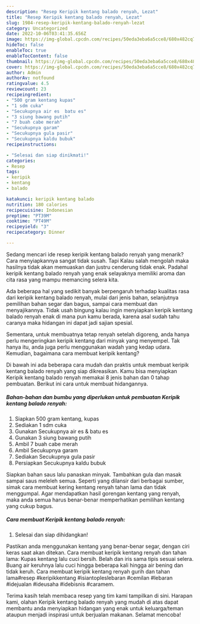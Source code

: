 ```yaml
---
description: "Resep Keripik kentang balado renyah, Lezat"
title: "Resep Keripik kentang balado renyah, Lezat"
slug: 1984-resep-keripik-kentang-balado-renyah-lezat
category: Uncategorized
date: 2022-10-06T03:41:35.656Z
image: https://img-global.cpcdn.com/recipes/50eda3eba6a5cce8/680x482cq70/keripik-kentang-balado-renyah-foto-resep-utama.jpg
hideToc: false
enableToc: true
enableTocContent: false
thumbnail: https://img-global.cpcdn.com/recipes/50eda3eba6a5cce8/680x482cq70/keripik-kentang-balado-renyah-foto-resep-utama.jpg
cover: https://img-global.cpcdn.com/recipes/50eda3eba6a5cce8/680x482cq70/keripik-kentang-balado-renyah-foto-resep-utama.jpg
author: Admin
authorAv: notfound
ratingvalue: 4.5
reviewcount: 23
recipeingredient:
- "500 gram kentang kupas"
- "1 sdm cuka"
- "Secukupnya air es  batu es"
- "3 siung bawang putih"
- "7 buah cabe merah"
- "Secukupnya garam"
- "Secukupnya gula pasir"
- "Secukupnya kaldu bubuk"
recipeinstructions:

- "Selesai dan siap dinikmati!"
categories:
- Resep
tags:
- keripik
- kentang
- balado

katakunci: keripik kentang balado 
nutrition: 180 calories
recipecuisine: Indonesian
preptime: "PT39M"
cooktime: "PT49M"
recipeyield: "3"
recipecategory: Dinner

---
```



Sedang mencari ide resep keripik kentang balado renyah yang menarik? Cara menyiapkannya sangat tidak susah. Tapi Kalau salah mengolah maka hasilnya tidak akan memuaskan dan justru cenderung tidak enak. Padahal keripik kentang balado renyah yang enak selayaknya memiliki aroma dan cita rasa yang mampu memancing selera kita.


Ada beberapa hal yang sedikit banyak berpengaruh terhadap kualitas rasa dari keripik kentang balado renyah, mulai dari jenis bahan, selanjutnya pemilihan bahan segar dan bagus, sampai cara membuat dan menyajikannya. Tidak usah bingung kalau ingin menyiapkan keripik kentang balado renyah enak di mana pun kamu berada, karena asal sudah tahu caranya maka hidangan ini dapat jadi sajian spesial.

Sementara, untuk membuatnya tetap renyah setelah digoreng, anda hanya perlu mengeringkan keripik kentang dari minyak yang menyempel. Tak hanya itu, anda juga perlu menggunakan wadah yang kedap udara. Kemudian, bagaimana cara membuat keripik kentang?


Di bawah ini ada beberapa cara mudah dan praktis untuk membuat keripik kentang balado renyah yang siap dikreasikan. Kamu bisa menyiapkan Keripik kentang balado renyah memakai 8 jenis bahan dan 0 tahap pembuatan. Berikut ini cara untuk membuat hidangannya.

<!--inarticleads1-->

##### Bahan-bahan dan bumbu yang diperlukan untuk pembuatan Keripik kentang balado renyah:

1. Siapkan 500 gram kentang, kupas
1. Sediakan 1 sdm cuka
1. Gunakan Secukupnya air es &amp; batu es
1. Gunakan 3 siung bawang putih
1. Ambil 7 buah cabe merah
1. Ambil Secukupnya garam
1. Sediakan Secukupnya gula pasir
1. Persiapkan Secukupnya kaldu bubuk


Siapkan bahan saus lalu panaskan minyak. Tambahkan gula dan masak sampai saus meleleh semua. Seperti yang dilansir dari berbagai sumber, simak cara membuat kering kentang renyah tahan lama dan tidak menggumpal. Agar mendapatkan hasil gorengan kentang yang renyah, maka anda semua harus benar-benar memperhatikan pemilihan kentang yang cukup bagus. 

<!--inarticleads2-->

##### Cara membuat Keripik kentang balado renyah:


1. Selesai dan siap dihidangkan!

Pastikan anda menggunakan kentang yang benar-benar segar, dengan ciri keras saat akan ditekan. Cara membuat keripik kentang renyah dan tahan lama: Kupas kentang lalu cuci bersih. Belah dan iris sama tipis sesuai selera. Buang air keruhnya lalu cuci hingga beberapa kali hingga air bening dan tidak keruh. Cara membuat keripik kentang renyah gurih dan tahan lama#resep #keripikkentang #isiantopleslebaran #cemilan #lebaran #idejualan #ideusaha #idebisnis #caramem. 

Terima kasih telah membaca resep yang tim kami tampilkan di sini. Harapan kami, olahan Keripik kentang balado renyah yang mudah di atas dapat membantu anda menyiapkan hidangan yang enak untuk keluarga/teman ataupun menjadi inspirasi untuk berjualan makanan. Selamat mencoba!
